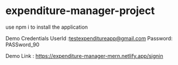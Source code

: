 # expenditure-manager-project

use npm i to install the application

Demo Credentials UserId :testexpenditureapp@gmail.com Password: PASSword_90

Demo Link : https://expenditure-manager-mern.netlify.app/signin
